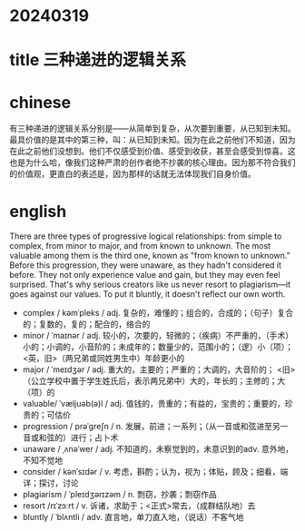 
# 20240319

# title 三种递进的逻辑关系

# chinese 
有三种递进的逻辑关系分别是——从简单到复杂，从次要到重要，从已知到未知。最具价值的是其中的第三种，叫：从已知到未知。因为在此之前他们不知道，因为在此之前他们没想到。他们不仅感受到价值、感受到收获，甚至会感受到惊喜。这也是为什么哈，像我们这种严肃的创作者绝不抄袭的核心理由。因为那不符合我们的价值观，更直白的表述是，因为那样的话就无法体现我们自身价值。

# english
There are three types of progressive logical relationships: from simple to complex, from minor to major, and from known to unknown. The most valuable among them is the third one, known as "from known to unknown." Before this progression, they were unaware, as they hadn't considered it before. They not only experience value and gain, but they may even feel surprised. That's why serious creators like us never resort to plagiarism—it goes against our values. To put it bluntly, it doesn't reflect our own worth.


- complex / kəmˈpleks / adj.  复杂的，难懂的；组合的，合成的；（句子）复合的；复数的，复的；配合的，络合的
- minor / ˈmaɪnər / adj.  较小的，次要的，轻微的；（疾病）不严重的，（手术）小的；小调的，小音阶的；未成年的；数量少的，范围小的；（逻）小（项）；<英，旧>（两兄弟或同姓男生中）年龄更小的
- major / ˈmeɪdʒər / adj.  重大的，主要的；严重的；大调的，大音阶的； <旧>（公立学校中置于学生姓氏后，表示两兄弟中）大的，年长的；主修的；大（项）的
- valuable/ ˈvæljuəb(ə)l / adj.  值钱的，贵重的；有益的，宝贵的；重要的，珍贵的；可估价
- progression / prəˈɡreʃn / n.  发展，前进；一系列；（从一音或和弦进至另一音或和弦的）进行；占卜术
- unaware / ˌʌnəˈwer / adj.  不知道的，未察觉到的，未意识到的adv.  意外地，不知不觉地
- consider / kənˈsɪdər / v.  考虑，斟酌；认为，视为；体贴，顾及；细看，端详；探讨，讨论
- plagiarism / ˈpleɪdʒərɪzəm / n.  剽窃，抄袭；剽窃作品
- resort /rɪˈzɔːrt / v.  诉诸，求助于；<正式>常去，（成群结队地）去
- bluntly / ˈblʌntli / adv.  直言地，单刀直入地，（说话）不客气地

